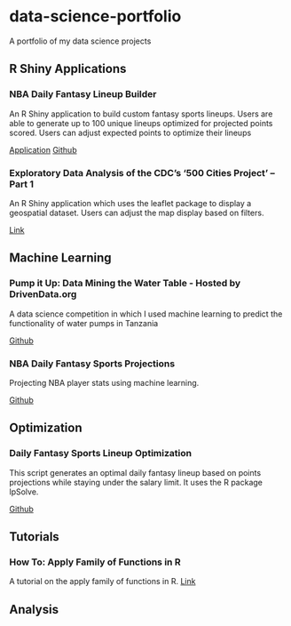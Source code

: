 # data-science-portfolio
A portfolio of my data science projects

## R Shiny Applications

### NBA Daily Fantasy Lineup Builder
An R Shiny application to build custom fantasy sports lineups. Users are able to generate up to 100 unique lineups optimized for projected points scored. Users can adjust expected points to optimize their lineups

[Application](http://premium.shinyapps.io/nba_fantasy_projections/) [Github](https://github.com/MattBrown88/NBA-Fan-Duel-Shiny-App)

### Exploratory Data Analysis of the CDC’s ‘500 Cities Project’ – Part 1

An R Shiny application which uses the leaflet package to display a geospatial dataset. Users can adjust the map display based on filters.

[Link](https://redoakstrategic.com/exploratory_data_analysis_cdc_500_cities_r_shiny/)


## Machine Learning

### Pump it Up: Data Mining the Water Table - Hosted by DrivenData.org

A data science competition in which I used machine learning to predict the functionality of water pumps in Tanzania

[Github](https://github.com/MattBrown88/Pump-it-Up-XGBoost-Ensemble)

### NBA Daily Fantasy Sports Projections

Projecting NBA player stats using machine learning.

[Github](https://github.com/MattBrown88/DFS-Projections)

## Optimization

### Daily Fantasy Sports Lineup Optimization
This script generates an optimal daily fantasy lineup based on points projections while staying under the salary limit. It uses the R package lpSolve.

[Github](https://github.com/MattBrown88/lpsolve---Daily-Fantasy-Sports-Optimization)

## Tutorials

### How To: Apply Family of Functions in R

A tutorial on the apply family of functions in R. 
[Link](https://redoakstrategic.com/applyfunctions/)

## Analysis


